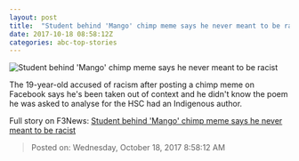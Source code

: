```yaml
---
layout: post
title:  "Student behind 'Mango' chimp meme says he never meant to be racist"
date: 2017-10-18 08:58:12Z
categories: abc-top-stories
---
```


![Student behind 'Mango' chimp meme says he never meant to be racist](http://www.abc.net.au/cm/rimage/9063800-1x1-large.jpg?v=2)

The 19-year-old accused of racism after posting a chimp meme on Facebook says he's been taken out of context and he didn't know the poem he was asked to analyse for the HSC had an Indigenous author.


Full story on F3News: [Student behind 'Mango' chimp meme says he never meant to be racist](http://www.f3nws.com/n/urerPD)

> Posted on: Wednesday, October 18, 2017 8:58:12 AM
